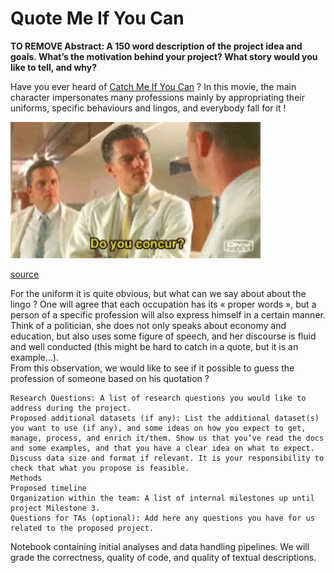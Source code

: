 # Quote Me If You Can

**TO REMOVE Abstract: A 150 word description of the project idea and goals. What’s the motivation behind your project? What story would you like to tell, and why?**

Have you ever heard of [Catch Me If You Can](https://en.wikipedia.org/wiki/Catch_Me_If_You_Can) ? In this movie, the main character impersonates many professions mainly by appropriating their uniforms, specific behaviours and lingos, and everybody fall for it !  

<img title="test" width="400px" src="img/tenor.gif">

[source](https://media1.tenor.com/images/24eba459fc0a6e19c4d2d60ed678e2f9/tenor.gif?itemid=7219821)

For the uniform it is quite obvious, but what can we say about about the lingo ? One will agree that each occupation has its « proper words », but a person of a specific profession will also express himself in a certain manner. Think of a politician, she does not only speaks about economy and education, but also uses some figure of speech, and her discourse is fluid and well conducted (this might be hard to catch in a quote, but it is an example…).  
From this observation, we would like to see if it possible to guess the profession of someone based on his quotation ?


    Research Questions: A list of research questions you would like to address during the project.
    Proposed additional datasets (if any): List the additional dataset(s) you want to use (if any), and some ideas on how you expect to get, manage, process, and enrich it/them. Show us that you’ve read the docs and some examples, and that you have a clear idea on what to expect. Discuss data size and format if relevant. It is your responsibility to check that what you propose is feasible.
    Methods
    Proposed timeline
    Organization within the team: A list of internal milestones up until project Milestone 3.
    Questions for TAs (optional): Add here any questions you have for us related to the proposed project.

Notebook containing initial analyses and data handling pipelines. We will grade the correctness, quality of code, and quality of textual descriptions.

